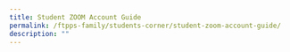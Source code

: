 ```yaml
---
title: Student ZOOM Account Guide
permalink: /ftpps-family/students-corner/student-zoom-account-guide/
description: ""
---
```

